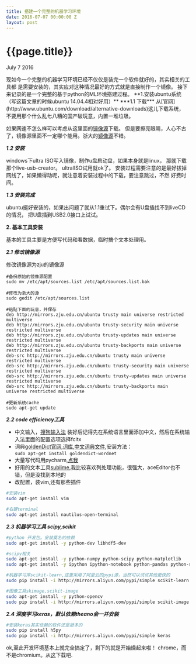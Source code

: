 ```yaml
---
title: 搭建一个完整的机器学习环境
date: 2016-07-07 00:00:00 Z
layout: post
---
```


{{page.title}}
========
<p class="meta">July 7 2016</p>
现如今一个完整的机器学习环境已经不仅仅是装完一个软件就好的，其实相关的工具都
是需要安装的，其实应对这种情况最好的方式就是直接制作一个镜像。   
接下来记录的是一个完整的基于python的ML环境搭建过程。  
**1.安装ubuntu系统（写这篇文章的时候ubuntu 14.04.4相对好用）**  
***1.1 下载***   
从[官网](http://www.ubuntu.com/download/alternative-downloads)这儿下载系统，
不要用那个什么乱七八糟的国产破玩意，内置一堆垃圾。

如果网速不怎么样可以考虑从这里面的[镜像源](https://launchpad.net/ubuntu/+cdmirrors)下载。
但是要擦亮眼睛，人心不古了，镜像源里面不一定哪个能用。浙大的[镜像源](http://mirrors.zju.edu.cn/)不错。

***1.2 安装***

windows下ultra ISO写入镜像，制作u盘启动盘，如果本身就是linux，
那就下载那个live-usb-creator。
ultralISO试用就ok了。
安装过程需要注意的是最好拔掉网线了，如果懒得动呢，就注意着安装过程中的下载，要注意跳过，不然
好费时间。

***1.3 安装完成***

ubuntu挺好安装的，如果出问题了就从1.1重试下。偶尔会有U盘插找不到liveCD的情况，
把U盘插到USB2.0接口上试试。


**2. 基本工具安装**

基本的工具主要是方便写代码和看数据，临时搞个文本处理用。

***2.1 修改镜像源***

修改镜像源为zju的镜像源

```shell
#备份原始的镜像源配置
sudo mv /etc/apt/sources.list /etc/apt/sources.list.bak

#修改为浙大的源
sudo gedit /etc/apt/sources.list

#粘贴下面的玩意，并保存
deb http://mirrors.zju.edu.cn/ubuntu trusty main universe restricted multiverse
deb http://mirrors.zju.edu.cn/ubuntu trusty-security main universe restricted multiverse
deb http://mirrors.zju.edu.cn/ubuntu trusty-updates main universe restricted multiverse
deb http://mirrors.zju.edu.cn/ubuntu trusty-backports main universe restricted multiverse
deb-src http://mirrors.zju.edu.cn/ubuntu trusty main universe restricted multiverse
deb-src http://mirrors.zju.edu.cn/ubuntu trusty-security main universe restricted multiverse
deb-src http://mirrors.zju.edu.cn/ubuntu trusty-updates main universe restricted multiverse
deb-src http://mirrors.zju.edu.cn/ubuntu trusty-backports main universe restricted multiverse

#更新系统cache
sudo apt-get update
```

***2.2 code efficiency工具***

 - 中文输入，[搜狗输入法](http://pinyin.sogou.com/linux/?r=pinyin)
装好后记得先在系统语言里面添加中文，然后在系统输入法里面的配置选项选择fcitx   
 - 词典[goldenDict官网](http://goldendict.org/),[词库](http://download.huzheng.org/),[中文词典文件](http://www.babylon-software.com/free-dictionaries/languages/chinese/),安装方法：  
   ```sudo apt-get install goldendict-wordnet```  
 - 大量写代码用pycharm,[点我](https://www.jetbrains.com/pycharm/download/download-thanks.html?platform=linux&code=PCC)  
 - 好用的文本工具[sublime](https://www.sublimetext.com/2),我比较喜欢列处理功能，很强大，aceEditor也不错，但是没找到本地的
 - 改配置，装vim,还有那些插件  

```bash
#安装vim
sudo apt-get install vim 

#右键terminal
sudo apt-get install nautilus-open-terminal
```

***2.3 机器学习工具 scipy,scikit***

```bash
#python 开发包。安装莫名的依赖
sudo apt-get install -y python-dev libhdf5-dev

#scipy相关
sudo apt-get install -y python-numpy python-scipy python-matplotlib 
sudo apt-get install -y ipython ipython-notebook python-pandas python-sympy python-nose

#机器学习库scikit-learn,这里采用了阿里云的pypi源，当然可以试试其他更快的
sudo pip install -i http://mirrors.aliyun.com/pypi/simple scikit-learn

#图像工具skimage,scikit-image
sudo apt-get install -y python-opencv
sudo pip install -i http://mirrors.aliyun.com/pypi/simple scikit-image
```

***2.4 深度学习keras，默认依赖theano会一并安装***

```bash
#安装keras其实依赖的软件还是挺多的
sudo pip install h5py
sudo pip install -i http://mirrors.aliyun.com/pypi/simple keras
```

ok,至此开发环境基本上就完全搞定了，剩下的就是开始燥起来啦！
chrome，而不是chromium。从[这](https://www.google.com/chrome/browser/desktop/index.html)下载吧.
